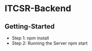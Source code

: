 # ITCSR-Backend

## Getting-Started
* Step 1:
    npm install
* Step 2: Running the Server
    npm start
